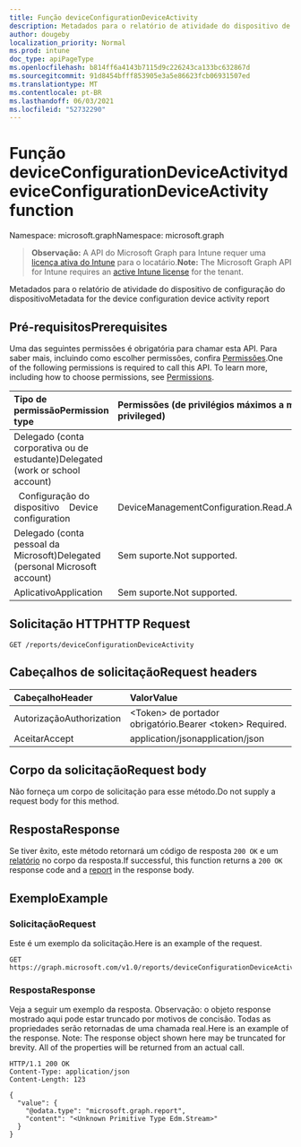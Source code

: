 ```yaml
---
title: Função deviceConfigurationDeviceActivity
description: Metadados para o relatório de atividade do dispositivo de configuração do dispositivo
author: dougeby
localization_priority: Normal
ms.prod: intune
doc_type: apiPageType
ms.openlocfilehash: b814ff6a4143b7115d9c226243ca133bc632867d
ms.sourcegitcommit: 91d8454bfff853905e3a5e86623fcb06931507ed
ms.translationtype: MT
ms.contentlocale: pt-BR
ms.lasthandoff: 06/03/2021
ms.locfileid: "52732290"
---
```

# <a name="deviceconfigurationdeviceactivity-function"></a><span data-ttu-id="f99d1-103">Função deviceConfigurationDeviceActivity</span><span class="sxs-lookup"><span data-stu-id="f99d1-103">deviceConfigurationDeviceActivity function</span></span>

<span data-ttu-id="f99d1-104">Namespace: microsoft.graph</span><span class="sxs-lookup"><span data-stu-id="f99d1-104">Namespace: microsoft.graph</span></span>

> <span data-ttu-id="f99d1-105">**Observação:** A API do Microsoft Graph para Intune requer uma [licença ativa do Intune](https://go.microsoft.com/fwlink/?linkid=839381) para o locatário.</span><span class="sxs-lookup"><span data-stu-id="f99d1-105">**Note:** The Microsoft Graph API for Intune requires an [active Intune license](https://go.microsoft.com/fwlink/?linkid=839381) for the tenant.</span></span>

<span data-ttu-id="f99d1-106">Metadados para o relatório de atividade do dispositivo de configuração do dispositivo</span><span class="sxs-lookup"><span data-stu-id="f99d1-106">Metadata for the device configuration device activity report</span></span>

## <a name="prerequisites"></a><span data-ttu-id="f99d1-107">Pré-requisitos</span><span class="sxs-lookup"><span data-stu-id="f99d1-107">Prerequisites</span></span>
<span data-ttu-id="f99d1-p101">Uma das seguintes permissões é obrigatória para chamar esta API. Para saber mais, incluindo como escolher permissões, confira [Permissões](/graph/permissions-reference).</span><span class="sxs-lookup"><span data-stu-id="f99d1-p101">One of the following permissions is required to call this API. To learn more, including how to choose permissions, see [Permissions](/graph/permissions-reference).</span></span>

|<span data-ttu-id="f99d1-110">Tipo de permissão</span><span class="sxs-lookup"><span data-stu-id="f99d1-110">Permission type</span></span>|<span data-ttu-id="f99d1-111">Permissões (de privilégios máximos a mínimos)</span><span class="sxs-lookup"><span data-stu-id="f99d1-111">Permissions (from most to least privileged)</span></span>|
|:---|:---|
|<span data-ttu-id="f99d1-112">Delegado (conta corporativa ou de estudante)</span><span class="sxs-lookup"><span data-stu-id="f99d1-112">Delegated (work or school account)</span></span>||
| <span data-ttu-id="f99d1-113">&nbsp;&nbsp;Configuração do dispositivo</span><span class="sxs-lookup"><span data-stu-id="f99d1-113">&nbsp; &nbsp; Device configuration</span></span> | <span data-ttu-id="f99d1-114">DeviceManagementConfiguration.Read.All</span><span class="sxs-lookup"><span data-stu-id="f99d1-114">DeviceManagementConfiguration.Read.All</span></span>|
|<span data-ttu-id="f99d1-115">Delegado (conta pessoal da Microsoft)</span><span class="sxs-lookup"><span data-stu-id="f99d1-115">Delegated (personal Microsoft account)</span></span>|<span data-ttu-id="f99d1-116">Sem suporte.</span><span class="sxs-lookup"><span data-stu-id="f99d1-116">Not supported.</span></span>|
|<span data-ttu-id="f99d1-117">Aplicativo</span><span class="sxs-lookup"><span data-stu-id="f99d1-117">Application</span></span>|<span data-ttu-id="f99d1-118">Sem suporte.</span><span class="sxs-lookup"><span data-stu-id="f99d1-118">Not supported.</span></span>|

## <a name="http-request"></a><span data-ttu-id="f99d1-119">Solicitação HTTP</span><span class="sxs-lookup"><span data-stu-id="f99d1-119">HTTP Request</span></span>
<!-- {
  "blockType": "ignored"
}
-->
``` http
GET /reports/deviceConfigurationDeviceActivity
```

## <a name="request-headers"></a><span data-ttu-id="f99d1-120">Cabeçalhos de solicitação</span><span class="sxs-lookup"><span data-stu-id="f99d1-120">Request headers</span></span>
|<span data-ttu-id="f99d1-121">Cabeçalho</span><span class="sxs-lookup"><span data-stu-id="f99d1-121">Header</span></span>|<span data-ttu-id="f99d1-122">Valor</span><span class="sxs-lookup"><span data-stu-id="f99d1-122">Value</span></span>|
|:---|:---|
|<span data-ttu-id="f99d1-123">Autorização</span><span class="sxs-lookup"><span data-stu-id="f99d1-123">Authorization</span></span>|<span data-ttu-id="f99d1-124">&lt;Token&gt; de portador obrigatório.</span><span class="sxs-lookup"><span data-stu-id="f99d1-124">Bearer &lt;token&gt; Required.</span></span>|
|<span data-ttu-id="f99d1-125">Aceitar</span><span class="sxs-lookup"><span data-stu-id="f99d1-125">Accept</span></span>|<span data-ttu-id="f99d1-126">application/json</span><span class="sxs-lookup"><span data-stu-id="f99d1-126">application/json</span></span>|

## <a name="request-body"></a><span data-ttu-id="f99d1-127">Corpo da solicitação</span><span class="sxs-lookup"><span data-stu-id="f99d1-127">Request body</span></span>
<span data-ttu-id="f99d1-128">Não forneça um corpo de solicitação para esse método.</span><span class="sxs-lookup"><span data-stu-id="f99d1-128">Do not supply a request body for this method.</span></span>

## <a name="response"></a><span data-ttu-id="f99d1-129">Resposta</span><span class="sxs-lookup"><span data-stu-id="f99d1-129">Response</span></span>
<span data-ttu-id="f99d1-130">Se tiver êxito, este método retornará um código de resposta `200 OK` e um [relatório](../resources/intune-shared-report.md) no corpo da resposta.</span><span class="sxs-lookup"><span data-stu-id="f99d1-130">If successful, this function returns a `200 OK` response code and a [report](../resources/intune-shared-report.md) in the response body.</span></span>

## <a name="example"></a><span data-ttu-id="f99d1-131">Exemplo</span><span class="sxs-lookup"><span data-stu-id="f99d1-131">Example</span></span>
### <a name="request"></a><span data-ttu-id="f99d1-132">Solicitação</span><span class="sxs-lookup"><span data-stu-id="f99d1-132">Request</span></span>
<span data-ttu-id="f99d1-133">Este é um exemplo da solicitação.</span><span class="sxs-lookup"><span data-stu-id="f99d1-133">Here is an example of the request.</span></span>
``` http
GET https://graph.microsoft.com/v1.0/reports/deviceConfigurationDeviceActivity
```

### <a name="response"></a><span data-ttu-id="f99d1-134">Resposta</span><span class="sxs-lookup"><span data-stu-id="f99d1-134">Response</span></span>
<span data-ttu-id="f99d1-p102">Veja a seguir um exemplo da resposta. Observação: o objeto response mostrado aqui pode estar truncado por motivos de concisão. Todas as propriedades serão retornadas de uma chamada real.</span><span class="sxs-lookup"><span data-stu-id="f99d1-p102">Here is an example of the response. Note: The response object shown here may be truncated for brevity. All of the properties will be returned from an actual call.</span></span>
``` http
HTTP/1.1 200 OK
Content-Type: application/json
Content-Length: 123

{
  "value": {
    "@odata.type": "microsoft.graph.report",
    "content": "<Unknown Primitive Type Edm.Stream>"
  }
}
```














